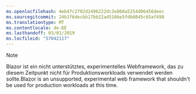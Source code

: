 ```yaml
---
ms.openlocfilehash: 4eb47c2702d2496222dc3e860a5254d06456deec
ms.sourcegitcommit: 24b1f6decbb17bb22a45166e5fdb0845c65af498
ms.translationtype: MT
ms.contentlocale: de-DE
ms.lasthandoff: 03/01/2019
ms.locfileid: "57042117"
---
```

> [!NOTE]
> <span data-ttu-id="78810-101">Blazor ist ein nicht unterstütztes, experimentelles Webframework, das zu diesem Zeitpunkt nicht für Produktionsworkloads verwendet werden sollte.</span><span class="sxs-lookup"><span data-stu-id="78810-101">Blazor is an unsupported, experimental web framework that shouldn't be used for production workloads at this time.</span></span>
